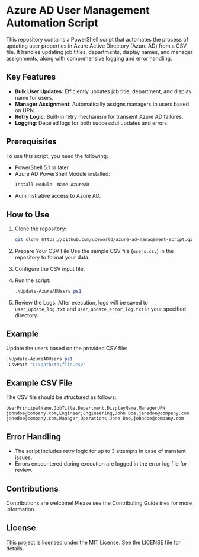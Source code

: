# Azure AD User Management Automation Script

This repository contains a PowerShell script that automates the process of updating user properties in Azure Active Directory (Azure AD) from a CSV file. It handles updating job titles, departments, display names, and manager assignments, along with comprehensive logging and error handling.

## Key Features
- **Bulk User Updates**: Efficiently updates job title, department, and display name for users.
- **Manager Assignment**: Automatically assigns managers to users based on UPN.
- **Retry Logic**: Built-in retry mechanism for transient Azure AD failures.
- **Logging**: Detailed logs for both successful updates and errors.

## Prerequisites
To use this script, you need the following:
- PowerShell 5.1 or later.
- Azure AD PowerShell Module installed:
   ```powershell
   Install-Module -Name AzureAD
- Administrative access to Azure AD.

## How to Use
1. Clone the repository:
   ```bash
   git clone https://github.com/uceworld/azure-ad-management-script.git
   ```
2. Prepare Your CSV File
   Use the sample CSV file (```users.csv```) in the repository to format your data.

3.  Configure the CSV input file.

4. Run the script:
   ```powershell
   .\Update-AzureADUsers.ps1
   ```
5. Review the Logs:
   After execution, logs will be saved to ```user_update_log.txt``` and ```user_update_error_log.txt``` in your specified directory.


## Example
Update the users based on the provided CSV file:
```powershell
.\Update-AzureADUsers.ps1
-CsvPath "C:\path\to\file.csv"
```

## Example CSV File
The CSV file should be structured as follows:
```csv
UserPrincipalName,JobTitle,Department,DisplayName,ManagerUPN
johndoe@company.com,Engineer,Engineering,John Doe,janedoe@company.com
janedoe@company.com,Manager,Operations,Jane Doe,johndoe@company.com
```

## Error Handling
- The script includes retry logic for up to 3 attempts in case of transient issues.
- Errors encountered during execution are logged in the error log file for review.

## Contributions
Contributions are welcome! Please see the Contributing Guidelines for more information.

## License
This project is licensed under the MIT License. See the LICENSE file for details.
